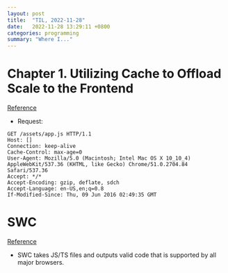 ```yaml
---
layout: post
title:  "TIL, 2022-11-28"
date:   2022-11-28 13:29:11 +0800
categories: programming
summary: "Where I..."
---
```


# Chapter 1. Utilizing Cache to Offload Scale to the Frontend
[Reference](https://www.oreilly.com/library/view/intelligent-caching/9781492049067/ch01.html)

- Request:

```
GET /assets/app.js HTTP/1.1
Host: []
Connection: keep-alive
Cache-Control: max-age=0
User-Agent: Mozilla/5.0 (Macintosh; Intel Mac OS X 10_10_4)
AppleWebKit/537.36 (KHTML, like Gecko) Chrome/51.0.2704.84
Safari/537.36
Accept: */*
Accept-Encoding: gzip, deflate, sdch
Accept-Language: en-US,en;q=0.8
If-Modified-Since: Thu, 09 Jun 2016 02:49:35 GMT
```

# SWC
[Reference](https://swc.rs/)

- SWC takes JS/TS files and outputs valid code that is supported by all major browsers.
